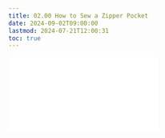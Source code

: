 ```yaml
---
title: 02.00 How to Sew a Zipper Pocket
date: 2024-09-02T09:00:00
lastmod: 2024-07-21T12:00:31
toc: true
---
```


![Link to included file contents](../../../../sewing/sew-zipper-pocket-without-exposed-zipper-tape.md)
